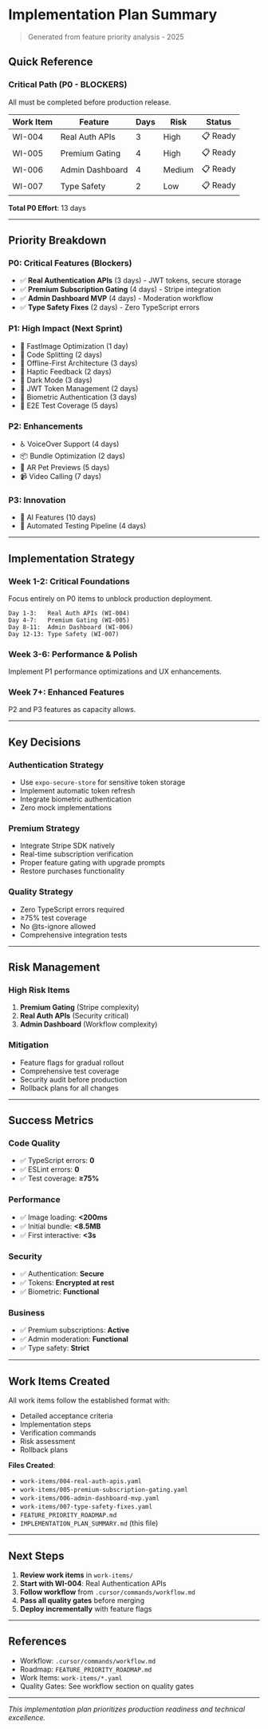 # Implementation Plan Summary

> Generated from feature priority analysis - 2025

## Quick Reference

### Critical Path (P0 - BLOCKERS)
All must be completed before production release.

| Work Item | Feature | Days | Risk | Status |
|-----------|---------|------|------|--------|
| WI-004 | Real Auth APIs | 3 | High | 📋 Ready |
| WI-005 | Premium Gating | 4 | High | 📋 Ready |
| WI-006 | Admin Dashboard | 4 | Medium | 📋 Ready |
| WI-007 | Type Safety | 2 | Low | 📋 Ready |

**Total P0 Effort**: 13 days

---

## Priority Breakdown

### P0: Critical Features (Blockers)
- ✅ **Real Authentication APIs** (3 days) - JWT tokens, secure storage
- ✅ **Premium Subscription Gating** (4 days) - Stripe integration
- ✅ **Admin Dashboard MVP** (4 days) - Moderation workflow
- ✅ **Type Safety Fixes** (2 days) - Zero TypeScript errors

### P1: High Impact (Next Sprint)
- 🎯 FastImage Optimization (1 day)
- 🎯 Code Splitting (2 days)
- 🎯 Offline-First Architecture (3 days)
- 🎯 Haptic Feedback (2 days)
- 🎯 Dark Mode (3 days)
- 🎯 JWT Token Management (2 days)
- 🎯 Biometric Authentication (3 days)
- 🎯 E2E Test Coverage (5 days)

### P2: Enhancements
- ♿ VoiceOver Support (4 days)
- 📦 Bundle Optimization (2 days)
- 🦄 AR Pet Previews (5 days)
- 📹 Video Calling (7 days)

### P3: Innovation
- 🤖 AI Features (10 days)
- 🔄 Automated Testing Pipeline (4 days)

---

## Implementation Strategy

### Week 1-2: Critical Foundations
Focus entirely on P0 items to unblock production deployment.

```
Day 1-3:   Real Auth APIs (WI-004)
Day 4-7:   Premium Gating (WI-005)
Day 8-11:  Admin Dashboard (WI-006)
Day 12-13: Type Safety (WI-007)
```

### Week 3-6: Performance & Polish
Implement P1 performance optimizations and UX enhancements.

### Week 7+: Enhanced Features
P2 and P3 features as capacity allows.

---

## Key Decisions

### Authentication Strategy
- Use `expo-secure-store` for sensitive token storage
- Implement automatic token refresh
- Integrate biometric authentication
- Zero mock implementations

### Premium Strategy
- Integrate Stripe SDK natively
- Real-time subscription verification
- Proper feature gating with upgrade prompts
- Restore purchases functionality

### Quality Strategy
- Zero TypeScript errors required
- ≥75% test coverage
- No @ts-ignore allowed
- Comprehensive integration tests

---

## Risk Management

### High Risk Items
1. **Premium Gating** (Stripe complexity)
2. **Real Auth APIs** (Security critical)
3. **Admin Dashboard** (Workflow complexity)

### Mitigation
- Feature flags for gradual rollout
- Comprehensive test coverage
- Security audit before production
- Rollback plans for all changes

---

## Success Metrics

### Code Quality
- ✅ TypeScript errors: **0**
- ✅ ESLint errors: **0**
- ✅ Test coverage: **≥75%**

### Performance
- ✅ Image loading: **<200ms**
- ✅ Initial bundle: **<8.5MB**
- ✅ First interactive: **<3s**

### Security
- ✅ Authentication: **Secure**
- ✅ Tokens: **Encrypted at rest**
- ✅ Biometric: **Functional**

### Business
- ✅ Premium subscriptions: **Active**
- ✅ Admin moderation: **Functional**
- ✅ Type safety: **Strict**

---

## Work Items Created

All work items follow the established format with:
- Detailed acceptance criteria
- Implementation steps
- Verification commands
- Risk assessment
- Rollback plans

**Files Created**:
- `work-items/004-real-auth-apis.yaml`
- `work-items/005-premium-subscription-gating.yaml`
- `work-items/006-admin-dashboard-mvp.yaml`
- `work-items/007-type-safety-fixes.yaml`
- `FEATURE_PRIORITY_ROADMAP.md`
- `IMPLEMENTATION_PLAN_SUMMARY.md` (this file)

---

## Next Steps

1. **Review work items** in `work-items/`
2. **Start with WI-004**: Real Authentication APIs
3. **Follow workflow** from `.cursor/commands/workflow.md`
4. **Pass all quality gates** before merging
5. **Deploy incrementally** with feature flags

---

## References

- Workflow: `.cursor/commands/workflow.md`
- Roadmap: `FEATURE_PRIORITY_ROADMAP.md`
- Work Items: `work-items/*.yaml`
- Quality Gates: See workflow section on quality gates

---

*This implementation plan prioritizes production readiness and technical excellence.*

